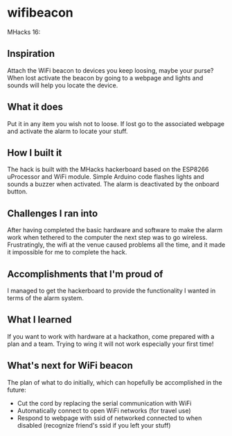 # wifibeacon

MHacks 16:
## Inspiration
Attach the WiFi beacon to devices you keep loosing, maybe your purse? When lost activate the beacon by going to a webpage and lights and sounds will help you locate the device.

## What it does
Put it in any item you wish not to loose. If lost go to the associated webpage and activate the alarm to locate your stuff.

## How I built it
The hack is built with the MHacks hackerboard based on the ESP8266 uProcessor and WiFi module. Simple Arduino code flashes lights and sounds a buzzer when activated. The alarm is deactivated by the onboard button. 

## Challenges I ran into
After having completed the basic hardware and software to make the alarm work when tethered to the computer the next step was to go wireless. Frustratingly, the wifi at the venue caused problems all the time, and it made it impossible for me to complete the hack.

## Accomplishments that I'm proud of
I managed to get the hackerboard to provide the functionality I wanted in terms of the alarm system.

## What I learned
If you want to work with hardware at a hackathon, come prepared with a plan and a team. Trying to wing it will not work especially your first time!

## What's next for WiFi beacon
The plan of what to do initially, which can hopefully be accomplished in the future:
- Cut the cord by replacing the serial communication with WiFi
- Automatically connect to open WiFi networks (for travel use)
- Respond to webpage with ssid of networked connected to when disabled (recognize friend's ssid if you left your stuff)
